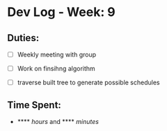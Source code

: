 # Dev Log - Week: 9
 
## Duties:
  - [ ] Weekly meeting with group
  - [ ] Work on finsihng algorithm
  - [ ] traverse built tree to generate possible schedules

 
## Time Spent: 
  * **** _hours_ and **** _minutes_
